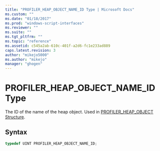 ```yaml
---
title: "PROFILER_HEAP_OBJECT_NAME_ID Type | Microsoft Docs"
ms.custom: ""
ms.date: "01/18/2017"
ms.prod: "windows-script-interfaces"
ms.reviewer: ""
ms.suite: ""
ms.tgt_pltfrm: ""
ms.topic: "reference"
ms.assetid: c545a2ab-610c-401f-a2d6-fc1e233ad889
caps.latest.revision: 3
author: "mikejo5000"
ms.author: "mikejo"
manager: "ghogen"
---
```

# PROFILER_HEAP_OBJECT_NAME_ID Type
The ID of the name of the heap object. Used in [PROFILER_HEAP_OBJECT Structure](../../winscript/reference/profiler-heap-object-structure.md).  
  
## Syntax  
  
```cpp
typedef UINT PROFILER_HEAP_OBJECT_NAME_ID;  
```